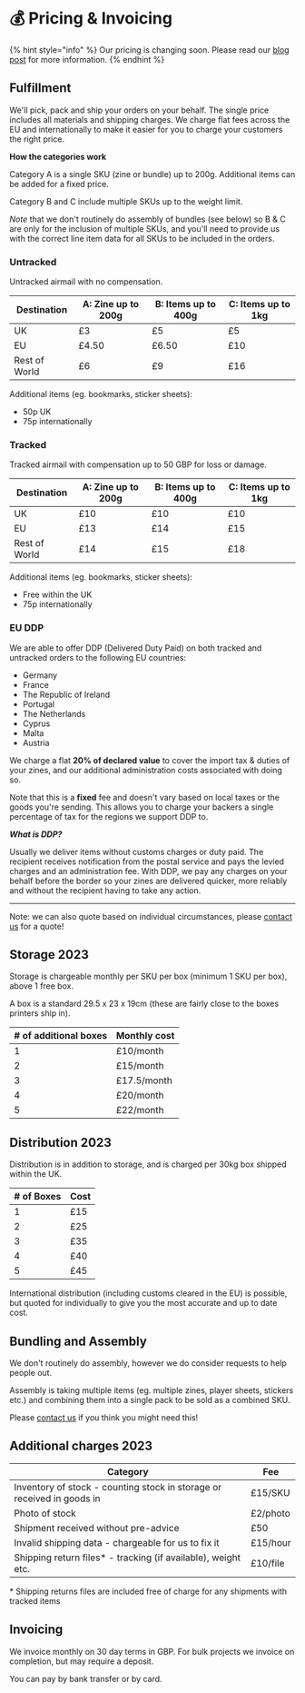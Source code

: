 # 💰 Pricing & Invoicing

{% hint style="info" %}
Our pricing is changing soon. Please read our [blog post](https://www.peregrinecoast.press/fulfilment-changes-effective-july-2023/) for more information.
{% endhint %}

## Fulfillment

We'll pick, pack and ship your orders on your behalf. The single price includes all materials and shipping charges. We charge flat fees across the EU and internationally to make it easier for you to charge your customers the right price.

**How the categories work**

Category A is a single SKU (zine or bundle) up to 200g. Additional items can be added for a fixed price.

Category B and C include multiple SKUs up to the weight limit.

_Note_ that we don't routinely do assembly of bundles (see below) so B & C are only for the inclusion of multiple SKUs, and you'll need to provide us with the correct line item data for all SKUs to be included in the orders.

### Untracked

Untracked airmail with no compensation.

| Destination   | A: Zine up to 200g | B: Items up to 400g | C: Items up to 1kg |
| ------------- | ------------------ | ------------------- | ------------------ |
| UK            | £3                 | £5                  | £5                 |
| EU            | £4.50              | £6.50               | £10                |
| Rest of World | £6                 | £9                  | £16                |

Additional items (eg. bookmarks, sticker sheets):

* 50p UK
* 75p internationally

### Tracked

Tracked airmail with compensation up to 50 GBP for loss or damage.

| Destination   | A: Zine up to 200g | B: Items up to 400g | C: Items up to 1kg |
| ------------- | ------------------ | ------------------- | ------------------ |
| UK            | £10                | £10                 | £10                |
| EU            | £13                | £14                 | £15                |
| Rest of World | £14                | £15                 | £18                |

Additional items (eg. bookmarks, sticker sheets):

* Free within the UK
* 75p internationally

### EU DDP

We are able to offer DDP (Delivered Duty Paid) on both tracked and untracked orders to the following EU countries:

* Germany
* France
* The Republic of Ireland
* Portugal
* The Netherlands
* Cyprus
* Malta
* Austria

We charge a flat **20% of declared value** to cover the import tax & duties of your zines, and our additional administration costs associated with doing so.

Note that this is a **fixed** fee and doesn't vary based on local taxes or the goods you're sending. This allows you to charge your backers a single percentage of tax for the regions we support DDP to.

_**What is DDP?**_

Usually we deliver items without customs charges or duty paid. The recipient receives notification from the postal service and pays the levied charges and an administration fee. With DDP, we pay any charges on your behalf before the border so your zines are delivered quicker, more reliably and without the recipient having to take any action.

***

Note: we can also quote based on individual circumstances, please [contact us](mailto:fulfilment@peregrinecoast.press) for a quote!

## Storage 2023

Storage is chargeable monthly per SKU per box (minimum 1 SKU per box), above 1 free box.

A box is a standard 29.5 x 23 x 19cm (these are fairly close to the boxes printers ship in).

| # of additional boxes | Monthly cost |
| --------------------- | ------------ |
| 1                     | £10/month    |
| 2                     | £15/month    |
| 3                     | £17.5/month  |
| 4                     | £20/month    |
| 5                     | £22/month    |

## Distribution 2023

Distribution is in addition to storage, and is charged per 30kg box shipped within the UK.

| # of Boxes | Cost |
| ---------- | ---- |
| 1          | £15  |
| 2          | £25  |
| 3          | £35  |
| 4          | £40  |
| 5          | £45  |

International distribution (including customs cleared in the EU) is possible, but quoted for individually to give you the most accurate and up to date cost.

## Bundling and Assembly

We don't routinely do assembly, however we do consider requests to help people out.

Assembly is taking multiple items (eg. multiple zines, player sheets, stickers etc.) and combining them into a single pack to be sold as a combined SKU.

Please [contact us](mailto:fulfilment@peregrinecoast.press) if you think you might need this!

## Additional charges 2023

| Category                                                               | Fee      |
| ---------------------------------------------------------------------- | -------- |
| Inventory of stock - counting stock in storage or received in goods in | £15/SKU  |
| Photo of stock                                                         | £2/photo |
| Shipment received without pre-advice                                   | £50      |
| Invalid shipping data - chargeable for us to fix it                    | £15/hour |
| Shipping return files\* - tracking (if available), weight etc.         | £10/file |

\* Shipping returns files are included free of charge for any shipments with tracked items

## Invoicing

We invoice monthly on 30 day terms in GBP. For bulk projects we invoice on completion, but may require a deposit.

You can pay by bank transfer or by card.
